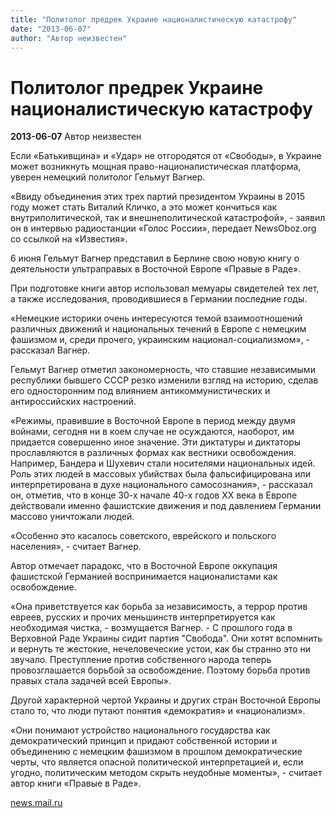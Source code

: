 ```yaml
---
title: "Политолог предрек Украине националистическую катастрофу"
date: "2013-06-07"
author: "Автор неизвестен"
---
```


# Политолог предрек Украине националистическую катастрофу

**2013-06-07** Автор неизвестен

Если «Батькивщина» и «Удар» не отгородятся от «Свободы», в Украине может возникнуть мощная право-националистическая платформа, уверен немецкий политолог Гельмут Вагнер.

«Ввиду объединения этих трех партий президентом Украины в 2015 году может стать Виталий Кличко, а это может кончиться как внутриполитической, так и внешнеполитической катастрофой», - заявил он в интервью радиостанции «Голос России», передает NewsOboz.org со ссылкой на «Известия».

6 июня Гельмут Вагнер представил в Берлине свою новую книгу о деятельности ультраправых в Восточной Европе «Правые в Раде».

При подготовке книги автор использовал мемуары свидетелей тех лет, а также исследования, проводившиеся в Германии последние годы.

«Немецкие историки очень интересуются темой взаимоотношений различных движений и национальных течений в Европе с немецким фашизмом и, среди прочего, украинским национал-социализмом», - рассказал Вагнер.

Гельмут Вагнер отметил закономерность, что ставшие независимыми республики бывшего СССР резко изменили взгляд на историю, сделав его односторонним под влиянием антикоммунистических и антироссийских настроений.

«Режимы, правившие в Восточной Европе в период между двумя войнами, сегодня ни в коем случае не осуждаются, наоборот, им придается совершенно иное значение. Эти диктатуры и диктаторы прославляются в различных формах как вестники освобождения. Например, Бандера и Шухевич стали носителями национальных идей. Роль этих людей в массовых убийствах была фальсифицирована или интерпретирована в духе национального самосознания», - рассказал он, отметив, что в конце 30-х начале 40-х годов ХХ века в Европе действовали именно фашистские движения и под давлением Германии массово уничтожали людей.

«Особенно это касалось советского, еврейского и польского населения», - считает Вагнер.

Автор отмечает парадокс, что в Восточной Европе оккупация фашистской Германией воспринимается националистами как освобождение.

«Она приветствуется как борьба за независимость, а террор против евреев, русских и прочих меньшинств интерпретируется как необходимая чистка, - возмущается Вагнер. - С прошлого года в Верховной Раде Украины сидит партия "Свобода". Они хотят вспомнить и вернуть те жестокие, нечеловеческие устои, как бы странно это ни звучало. Преступление против собственного народа теперь провозглашается борьбой за освобождение. Поэтому борьба против правых стала задачей всей Европы».

Другой характерной чертой Украины и других стран Восточной Европы стало то, что люди путают понятия «демократия» и «национализм».

«Они понимают устройство национального государства как демократический принцип и придают собственной истории и объединению с немецким фашизмом в прошлом демократические черты, что является опасной политической интерпретацией и, если угодно, политическим методом скрыть неудобные моменты», - считает автор книги «Правые в Раде».

[news.mail.ru](https://propaganda-journal.net/news.mail.ru)